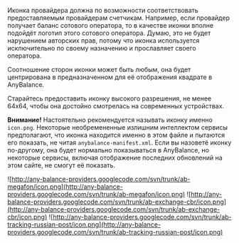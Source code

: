 Иконка провайдера должна по возможности соответствовать предоставляемым провайдерам счетчикам. Например, если провайдер получает баланс сотового оператора, то в качестве иконки вполне подойдёт логотип этого сотового оператора. Думаю, это не будет нарушением авторских прав, потому что иконка используется исключительно по своему назначению и прославляет своего оператора.

Соотношение сторон иконки может быть любым, она будет центрирована в предназначенном для её отображения квадрате в AnyBalance.

Старайтесь предоставить иконку высокого разрешения, не менее 64x64, чтобы она достойно смотрелась на современных устройствах.

**Внимание!** Настоятельно рекомендуется называть иконку именно `icon.png`. Некоторые необремененные излишним интеллектом сервисы предполагают, что иконка находится именно в этом файле и пытаются его показать, не читая `anybalance-manifest.xml`. Если вы назоветё иконку по-другому, она будет нормально показываться в AnyBalance, но некоторые сервисы, включая отображение последних обновлений на этом сайте, не смогут её показать.

![http://any-balance-providers.googlecode.com/svn/trunk/ab-megafon/icon.png](http://any-balance-providers.googlecode.com/svn/trunk/ab-megafon/icon.png)
![http://any-balance-providers.googlecode.com/svn/trunk/ab-exchange-cbr/icon.png](http://any-balance-providers.googlecode.com/svn/trunk/ab-exchange-cbr/icon.png)
![http://any-balance-providers.googlecode.com/svn/trunk/ab-tracking-russian-post/icon.png](http://any-balance-providers.googlecode.com/svn/trunk/ab-tracking-russian-post/icon.png)